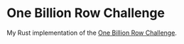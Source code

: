 # One Billion Row Challenge

My Rust implementation of the [One Billion Row Challenge](https://github.com/gunnarmorling/1brc).
